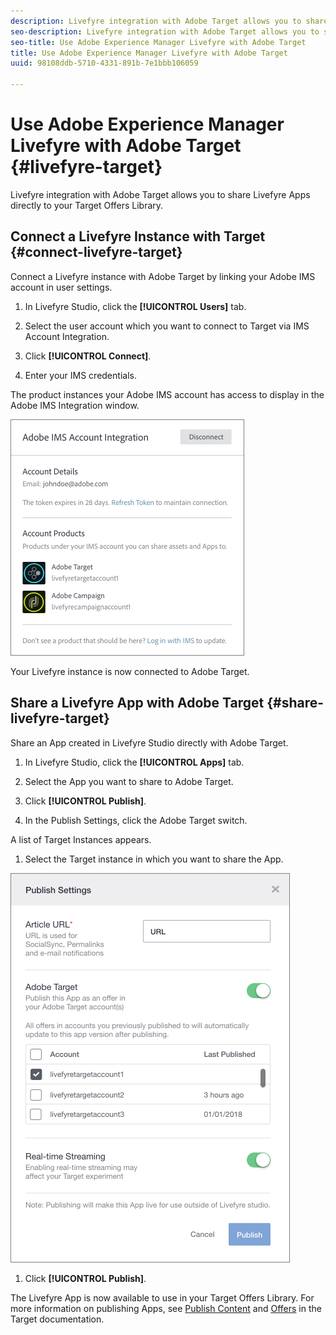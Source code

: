 ```yaml
---
description: Livefyre integration with Adobe Target allows you to share Livefyre Apps directly to your Target Offers Library.
seo-description: Livefyre integration with Adobe Target allows you to share Livefyre Apps directly to your Target Offers Library.
seo-title: Use Adobe Experience Manager Livefyre with Adobe Target
title: Use Adobe Experience Manager Livefyre with Adobe Target
uuid: 98108ddb-5710-4331-891b-7e1bbb106059

---
```

# Use Adobe Experience Manager Livefyre with Adobe Target {#livefyre-target}

Livefyre integration with Adobe Target allows you to share Livefyre Apps directly to your Target Offers Library.

## Connect a Livefyre Instance with Target {#connect-livefyre-target}

Connect a Livefyre instance with Adobe Target by linking your Adobe IMS account in user settings.

1. In Livefyre Studio, click the **[!UICONTROL Users]** tab.

1. Select the user account which you want to connect to Target via IMS Account Integration.

1. Click **[!UICONTROL Connect]**.

1. Enter your IMS credentials.

The product instances your Adobe IMS account has access to display in the Adobe IMS Integration window.

![](assets/livefyre-target-connect.png)

Your Livefyre instance is now connected to Adobe Target.

## Share a Livefyre App with Adobe Target {#share-livefyre-target}

Share an App created in Livefyre Studio directly with Adobe Target.

1. In Livefyre Studio, click the **[!UICONTROL Apps]** tab.

1. Select the App you want to share to Adobe Target.

1. Click **[!UICONTROL Publish]**.

1. In the Publish Settings, click the Adobe Target switch.

A list of Target Instances appears.

1. Select the Target instance in which you want to share the App.

![](assets/livefyre-target-publish.png)

1. Click  **[!UICONTROL Publish]**.

The Livefyre App is now available to use in your Target Offers Library. For more information on publishing Apps, see [Publish Content](/help/using/c-library/t-publish-content.md) and [Offers](https://docs.adobe.com/content/help/en/target/using/experiences/offers/manage-content.html) in the Target documentation.